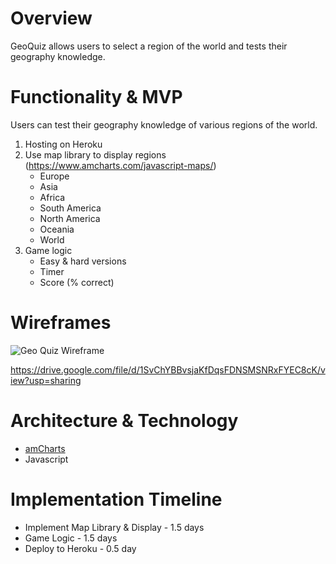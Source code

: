 # Overview

GeoQuiz allows users to select a region of the world and tests their geography knowledge. 

# Functionality & MVP

Users can test their geography knowledge of various regions of the world. 

1. Hosting on Heroku
2. Use map library to display regions (https://www.amcharts.com/javascript-maps/)
    * Europe
    * Asia
    * Africa
    * South America
    * North America
    * Oceania
    * World
3. Game logic 
    * Easy & hard versions
    * Timer
    * Score (% correct)
    
# Wireframes

![Geo Quiz Wireframe](https://drive.google.com/file/d/1SvChYBBvsjaKfDqsFDNSMSNRxFYEC8cK/view?usp=sharing)

https://drive.google.com/file/d/1SvChYBBvsjaKfDqsFDNSMSNRxFYEC8cK/view?usp=sharing

# Architecture & Technology

* [amCharts](https://www.amcharts.com/javascript-maps/)
* Javascript

# Implementation Timeline

* Implement Map Library & Display - 1.5 days
* Game Logic - 1.5 days
* Deploy to Heroku - 0.5 day
